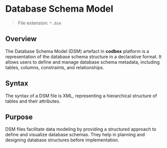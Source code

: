 # Database Schema Model

> File extension: `*.dsm`

## Overview

The Database Schema Model (DSM) artefact in __codbex__ platform is a representation of the database schema structure in a declarative format. It allows users to define and manage database schema metadata, including tables, columns, constraints, and relationships.

## Syntax

The syntax of a DSM file is XML, representing a hierarchical structure of tables and their attributes.

## Purpose

DSM files facilitate data modeling by providing a structured approach to define and visualize database schemas. They help in planning and designing database structures before implementation.